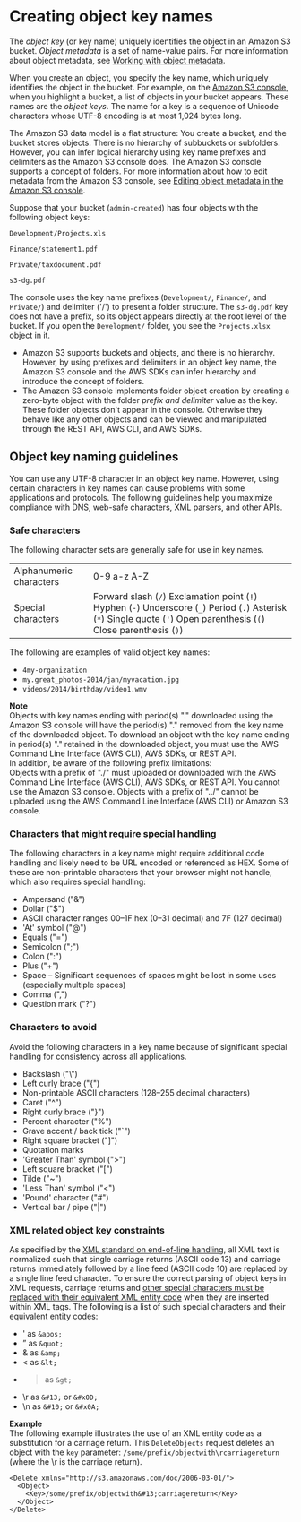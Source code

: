 # Creating object key names<a name="object-keys"></a>

The *object key* \(or key name\) uniquely identifies the object in an Amazon S3 bucket\. *Object metadata* is a set of name\-value pairs\. For more information about object metadata, see [Working with object metadata](UsingMetadata.md)\.

When you create an object, you specify the key name, which uniquely identifies the object in the bucket\. For example, on the [Amazon S3 console](https://console.aws.amazon.com/s3/home), when you highlight a bucket, a list of objects in your bucket appears\. These names are the *object keys*\. The name for a key is a sequence of Unicode characters whose UTF\-8 encoding is at most 1,024 bytes long\. 

The Amazon S3 data model is a flat structure: You create a bucket, and the bucket stores objects\. There is no hierarchy of subbuckets or subfolders\. However, you can infer logical hierarchy using key name prefixes and delimiters as the Amazon S3 console does\. The Amazon S3 console supports a concept of folders\. For more information about how to edit metadata from the Amazon S3 console, see [Editing object metadata in the Amazon S3 console](add-object-metadata.md)\.

Suppose that your bucket \(`admin-created`\) has four objects with the following object keys:

`Development/Projects.xls`

`Finance/statement1.pdf`

`Private/taxdocument.pdf`

`s3-dg.pdf`

The console uses the key name prefixes \(`Development/`, `Finance/`, and `Private/`\) and delimiter \('/'\) to present a folder structure\. The `s3-dg.pdf` key does not have a prefix, so its object appears directly at the root level of the bucket\. If you open the `Development/` folder, you see the `Projects.xlsx` object in it\. 
+ Amazon S3 supports buckets and objects, and there is no hierarchy\. However, by using prefixes and delimiters in an object key name, the Amazon S3 console and the AWS SDKs can infer hierarchy and introduce the concept of folders\.
+ The Amazon S3 console implements folder object creation by creating a zero\-byte object with the folder *prefix and delimiter* value as the key\. These folder objects don't appear in the console\. Otherwise they behave like any other objects and can be viewed and manipulated through the REST API, AWS CLI, and AWS SDKs\.

## Object key naming guidelines<a name="object-key-guidelines"></a>

You can use any UTF\-8 character in an object key name\. However, using certain characters in key names can cause problems with some applications and protocols\. The following guidelines help you maximize compliance with DNS, web\-safe characters, XML parsers, and other APIs\. 

### Safe characters<a name="object-key-guidelines-safe-characters"></a>

The following character sets are generally safe for use in key names\.


|  |  | 
| --- |--- |
| Alphanumeric characters |    0\-9   a\-z   A\-Z    | 
| Special characters |    Forward slash \(`/`\)   Exclamation point \(`!`\)   Hyphen \(`-`\)   Underscore \(`_`\)   Period \(`.`\)   Asterisk \(`*`\)   Single quote \(`'`\)   Open parenthesis \(`(`\)   Close parenthesis \(`)`\)    | 

The following are examples of valid object key names:
+ `4my-organization`
+ `my.great_photos-2014/jan/myvacation.jpg`
+ `videos/2014/birthday/video1.wmv`

**Note**  
Objects with key names ending with period\(s\) "\." downloaded using the Amazon S3 console will have the period\(s\) "\." removed from the key name of the downloaded object\. To download an object with the key name ending in period\(s\) "\." retained in the downloaded object, you must use the AWS Command Line Interface \(AWS CLI\), AWS SDKs, or REST API\.  
In addition, be aware of the following prefix limitations:  
Objects with a prefix of "\./" must uploaded or downloaded with the AWS Command Line Interface \(AWS CLI\), AWS SDKs, or REST API\. You cannot use the Amazon S3 console\.
Objects with a prefix of "\.\./" cannot be uploaded using the AWS Command Line Interface \(AWS CLI\) or Amazon S3 console\.

### Characters that might require special handling<a name="object-key-guidelines-special-handling"></a>

The following characters in a key name might require additional code handling and likely need to be URL encoded or referenced as HEX\. Some of these are non\-printable characters that your browser might not handle, which also requires special handling:
+ Ampersand \("&"\) 
+ Dollar \("$"\) 
+ ASCII character ranges 00–1F hex \(0–31 decimal\) and 7F \(127 decimal\) 
+ 'At' symbol \("@"\) 
+ Equals \("="\) 
+ Semicolon \(";"\) 
+ Colon \(":"\) 
+ Plus \("\+"\) 
+ Space – Significant sequences of spaces might be lost in some uses \(especially multiple spaces\) 
+ Comma \(","\) 
+ Question mark \("?"\) 

### Characters to avoid<a name="object-key-guidelines-avoid-characters"></a>

Avoid the following characters in a key name because of significant special handling for consistency across all applications\. 
+ Backslash \("\\"\) 
+ Left curly brace \("\{"\) 
+ Non\-printable ASCII characters \(128–255 decimal characters\)
+ Caret \("^"\) 
+ Right curly brace \("\}"\) 
+ Percent character \("%"\) 
+ Grave accent / back tick \("`"\) 
+ Right square bracket \("\]"\) 
+ Quotation marks 
+ 'Greater Than' symbol \(">"\) 
+ Left square bracket \("\["\) 
+ Tilde \("\~"\) 
+ 'Less Than' symbol \("<"\) 
+ 'Pound' character \("\#"\) 
+ Vertical bar / pipe \("\|"\) 

### XML related object key constraints<a name="object-key-xml-related-constraints"></a>

As specified by the [XML standard on end\-of\-line handling](https://www.w3.org/TR/REC-xml/#sec-line-ends), all XML text is normalized such that single carriage returns \(ASCII code 13\) and carriage returns immediately followed by a line feed \(ASCII code 10\) are replaced by a single line feed character\. To ensure the correct parsing of object keys in XML requests, carriage returns and [other special characters must be replaced with their equivalent XML entity code](https://www.w3.org/TR/xml/#syntax) when they are inserted within XML tags\. The following is a list of such special characters and their equivalent entity codes:
+ ' as `&apos;`
+ ” as `&quot;`
+ & as `&amp;`
+ < as `&lt;`
+ > as `&gt;`
+ \\r as `&#13;` or `&#x0D;`
+ \\n as `&#10;` or `&#x0A;`

**Example**  
The following example illustrates the use of an XML entity code as a substitution for a carriage return\. This `DeleteObjects` request deletes an object with the `key` parameter: `/some/prefix/objectwith\rcarriagereturn` \(where the \\r is the carriage return\)\.  

```
<Delete xmlns="http://s3.amazonaws.com/doc/2006-03-01/">
  <Object>
    <Key>/some/prefix/objectwith&#13;carriagereturn</Key>
  </Object>
</Delete>
```